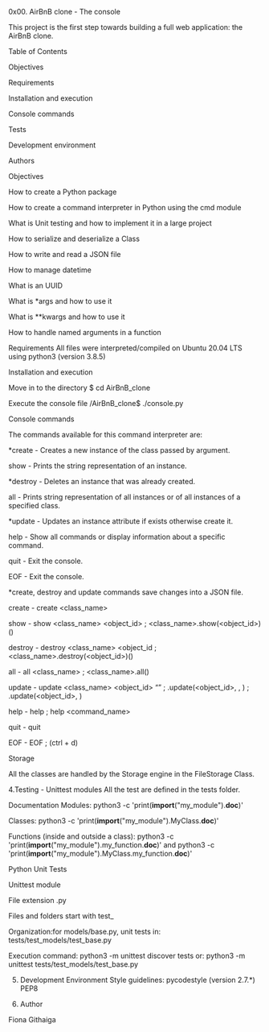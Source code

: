 0x00. AirBnB clone - The console

This project is the first step towards building a full web application: the AirBnB clone.


Table of Contents

Objectives

Requirements

Installation and execution

Console commands

Tests

Development environment

Authors

Objectives

How to create a Python package

How to create a command interpreter in Python using the cmd module

What is Unit testing and how to implement it in a large project

How to serialize and deserialize a Class

How to write and read a JSON file

How to manage datetime

What is an UUID

What is *args and how to use it

What is **kwargs and how to use it

How to handle named arguments in a function

Requirements
All files were interpreted/compiled on Ubuntu 20.04 LTS using python3 (version 3.8.5)


Installation and execution
    
 Move in to the directory
$ cd AirBnB_clone

Execute the console file
/AirBnB_clone$ ./console.py

Console commands

The commands available for this command interpreter are:

*create 	- Creates a new instance of the class passed by argument.

show 	    - Prints the string representation of an instance.

*destroy 	- Deletes an instance that was already created.

all 	    - Prints string representation of all instances or of all instances of a specified class.

*update 	- Updates an instance attribute if exists otherwise create it.

help 	    - Show all commands or display information about a specific command.

quit 	    - Exit the console.

EOF 	    - Exit the console.

*create, destroy and update commands save changes into a JSON file.

create 	  - create <class_name>

show 	    - show <class_name> <object_id> ; <class_name>.show(<object_id>)()

destroy 	- destroy <class_name> <object_id ; <class_name>.destroy(<object_id>)()

all 	    - all <class_name> ; <class_name>.all()

update 	  - update <class_name> <object_id> <attribute name> “<attribute value>” ; <class name>.update(<object_id>, <attribute name>, <attribute value>) ; <class name>.update(<object_id>, <dictionary representation>)

help 	    - help ; help <command_name>

quit 	    - quit

EOF 	    - EOF ; (ctrl + d)

Storage

All the classes are handled by the Storage engine in the FileStorage Class.  
  
4.Testing - Unittest modules
All the test are defined in the tests folder.

  Documentation
Modules:
python3 -c 'print(__import__("my_module").__doc__)'

  Classes:
python3 -c 'print(__import__("my_module").MyClass.__doc__)'

  Functions (inside and outside a class):
python3 -c 'print(__import__("my_module").my_function.__doc__)'
and
python3 -c 'print(__import__("my_module").MyClass.my_function.__doc__)'

Python Unit Tests

  Unittest module

  File extension .py

  Files and folders start with test_

  Organization:for models/base.py, unit tests in: tests/test_models/test_base.py

  Execution command: python3 -m unittest discover tests
or: python3 -m unittest tests/test_models/test_base.py
  
  5. Development Environment
  Style guidelines:
    pycodestyle (version 2.7.*)
    PEP8
 
  6. Author
  
  Fiona Githaiga 
